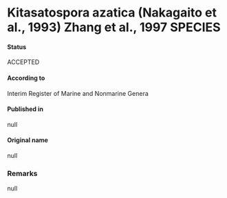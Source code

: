 # Kitasatospora azatica (Nakagaito et al., 1993) Zhang et al., 1997 SPECIES

#### Status
ACCEPTED

#### According to
Interim Register of Marine and Nonmarine Genera

#### Published in
null

#### Original name
null

### Remarks
null